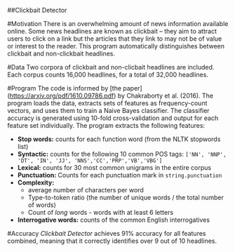 ##Clickbait Detector

#Motivation
There is an overwhelming amount of news information available online.  Some news headlines are known as clickbait – they aim to attract users to click on a link but the articles that they link to may not be of value or interest to the reader.  This program automatically distinguishes between clickbait and non-clickbait headlines.

#Data
Two corpora of clickbait and non-clicbait headlines are included.  Each corpus counts 16,000 headlines, for a total of 32,000 headlines.

#Program
The code is informed by [the paper] (https://arxiv.org/pdf/1610.09786.pdf) by Chakraborty et al. (2016).  The program loads the data, extracts sets of features as frequency-count vectors, and uses them to train a Naive Bayes classifier.  The classifier accuracy is generated using 10-fold cross-validation and output for each feature set individually.  The program extracts the following features:
- **Stop words:** counts for each function word (from the NLTK stopwords list)
- **Syntactic:**  counts for the following 10 common POS tags: `['NN', 'NNP', 'DT', 'IN', 'JJ', 'NNS','CC','PRP','VB','VBG']`
- **Lexical:** counts for 30 most common unigrams in the entire corpus
- **Punctuation:**  Counts for each punctuation mark in `string.punctuation`
- **Complexity:** 
    - average number of characters per word
    - Type-to-token ratio (the number of unique words / the total number of words)
    - Count of *long* words - words with at least 6 letters
- **Interrogative words:** counts of the common English interrogatives

#Accuracy
*Clickbait Detector* achieves 91% accuracy for all features combined, meaning that it correctly identifies over 9 out of 10 headlines.
